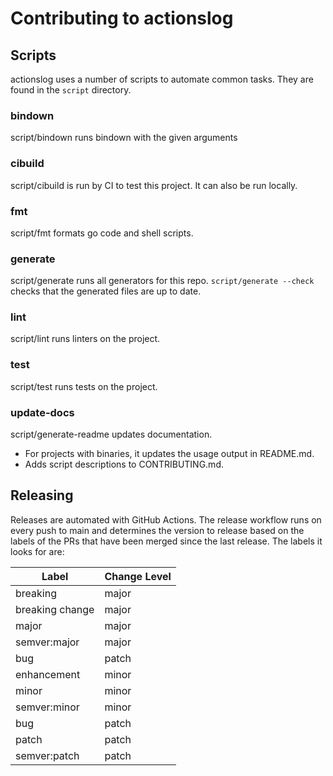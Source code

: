# Contributing to actionslog

## Scripts

actionslog uses a number of scripts to automate common tasks. They are found in the
`script` directory.

<!--- start script descriptions --->

### bindown

script/bindown runs bindown with the given arguments

### cibuild

script/cibuild is run by CI to test this project. It can also be run locally.

### fmt

script/fmt formats go code and shell scripts.

### generate

script/generate runs all generators for this repo.
`script/generate --check` checks that the generated files are up to date.

### lint

script/lint runs linters on the project.

### test

script/test runs tests on the project.

### update-docs

script/generate-readme updates documentation.
- For projects with binaries, it updates the usage output in README.md.
- Adds script descriptions to CONTRIBUTING.md.

<!--- end script descriptions --->

## Releasing

Releases are automated with GitHub Actions. The release workflow runs on every push to main and determines the version
to release based on the labels of the PRs that have been merged since the last release. The labels it looks for are:

| Label           | Change Level |
|-----------------|--------------|
| breaking        | major        |
| breaking change | major        |
| major           | major        |
| semver:major    | major        |
| bug             | patch        |
| enhancement     | minor        |
| minor           | minor        |
| semver:minor    | minor        |
| bug             | patch        |
| patch           | patch        |
| semver:patch    | patch        |

